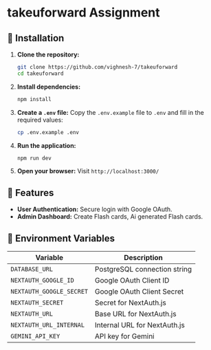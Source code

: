 
# takeuforward Assignment

## 🚀 Installation

1. **Clone the repository:**
   ```bash
   git clone https://github.com/vighnesh-7/takeuforward
   cd takeuforward
   ```

2. **Install dependencies:**
   ```bash
   npm install
   ```

3. **Create a `.env` file:**
   Copy the `.env.example` file to `.env` and fill in the required values:
   ```bash
   cp .env.example .env
   ```

4. **Run the application:**
   ```bash
   npm run dev
   ```

5. **Open your browser:**
   Visit `http://localhost:3000/`


## 🌟 Features

- **User Authentication:** Secure login with Google OAuth.
- **Admin Dashboard:** Create Flash cards, Ai generated Flash cards.

## 📜 Environment Variables

| Variable              | Description                                       
|-----------------------|-------------------------------------
| `DATABASE_URL`        | PostgreSQL connection string                     
| `NEXTAUTH_GOOGLE_ID`  | Google OAuth Client ID                            
| `NEXTAUTH_GOOGLE_SECRET` | Google OAuth Client Secret                     
| `NEXTAUTH_SECRET`     | Secret for NextAuth.js                           
| `NEXTAUTH_URL`        | Base URL for NextAuth.js                          
| `NEXTAUTH_URL_INTERNAL` | Internal URL for NextAuth.js                   
| `GEMINI_API_KEY`      | API key for Gemini                                

